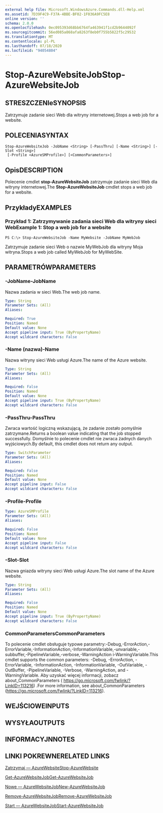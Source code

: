 ```yaml
---
external help file: Microsoft.WindowsAzure.Commands.dll-Help.xml
ms.assetid: 7D39F4C9-F37A-4BBE-BF02-1F036A9FC5E8
online version: ''
schema: 2.0.0
ms.openlocfilehash: 0ec095393d68bb6764fa463941f1cd2b9644092f
ms.sourcegitcommit: 56ed085a868afa8263f8eb0f755b5822f5c29532
ms.translationtype: MT
ms.contentlocale: pl-PL
ms.lasthandoff: 07/18/2020
ms.locfileid: "94054804"
---
```

# <span data-ttu-id="316f0-101">Stop-AzureWebsiteJob</span><span class="sxs-lookup"><span data-stu-id="316f0-101">Stop-AzureWebsiteJob</span></span>

## <span data-ttu-id="316f0-102">STRESZCZENIe</span><span class="sxs-lookup"><span data-stu-id="316f0-102">SYNOPSIS</span></span>
<span data-ttu-id="316f0-103">Zatrzymuje zadanie sieci Web dla witryny internetowej.</span><span class="sxs-lookup"><span data-stu-id="316f0-103">Stops a web job for a website.</span></span>

## <span data-ttu-id="316f0-104">POLECENIA</span><span class="sxs-lookup"><span data-stu-id="316f0-104">SYNTAX</span></span>

```
Stop-AzureWebsiteJob -JobName <String> [-PassThru] [-Name <String>] [-Slot <String>]
 [-Profile <AzureSMProfile>] [<CommonParameters>]
```

## <span data-ttu-id="316f0-105">Opis</span><span class="sxs-lookup"><span data-stu-id="316f0-105">DESCRIPTION</span></span>
<span data-ttu-id="316f0-106">Polecenie cmdlet **stop-AzureWebsiteJob** zatrzymuje zadanie sieci Web dla witryny internetowej.</span><span class="sxs-lookup"><span data-stu-id="316f0-106">The **Stop-AzureWebsiteJob** cmdlet stops a web job for a website.</span></span>

## <span data-ttu-id="316f0-107">Przykłady</span><span class="sxs-lookup"><span data-stu-id="316f0-107">EXAMPLES</span></span>

### <span data-ttu-id="316f0-108">Przykład 1: Zatrzymywanie zadania sieci Web dla witryny sieci Web</span><span class="sxs-lookup"><span data-stu-id="316f0-108">Example 1: Stop a web job for a website</span></span>
```
PS C:\> Stop-AzureWebsiteJob -Name MyWebsite -JobName MyWebJob
```

<span data-ttu-id="316f0-109">Zatrzymuje zadanie sieci Web o nazwie MyWebJob dla witryny Moja witryna.</span><span class="sxs-lookup"><span data-stu-id="316f0-109">Stops a web job called MyWebJob for MyWebSite.</span></span>

## <span data-ttu-id="316f0-110">PARAMETRÓW</span><span class="sxs-lookup"><span data-stu-id="316f0-110">PARAMETERS</span></span>

### <span data-ttu-id="316f0-111">-JobName</span><span class="sxs-lookup"><span data-stu-id="316f0-111">-JobName</span></span>
<span data-ttu-id="316f0-112">Nazwa zadania w sieci Web.</span><span class="sxs-lookup"><span data-stu-id="316f0-112">The web job name.</span></span>

```yaml
Type: String
Parameter Sets: (All)
Aliases: 

Required: True
Position: Named
Default value: None
Accept pipeline input: True (ByPropertyName)
Accept wildcard characters: False
```

### <span data-ttu-id="316f0-113">-Name (nazwa)</span><span class="sxs-lookup"><span data-stu-id="316f0-113">-Name</span></span>
<span data-ttu-id="316f0-114">Nazwa witryny sieci Web usługi Azure.</span><span class="sxs-lookup"><span data-stu-id="316f0-114">The name of the Azure website.</span></span>

```yaml
Type: String
Parameter Sets: (All)
Aliases: 

Required: False
Position: Named
Default value: None
Accept pipeline input: True (ByPropertyName)
Accept wildcard characters: False
```

### <span data-ttu-id="316f0-115">-PassThru</span><span class="sxs-lookup"><span data-stu-id="316f0-115">-PassThru</span></span>
<span data-ttu-id="316f0-116">Zwraca wartość logiczną wskazującą, że zadanie zostało pomyślnie zatrzymane.</span><span class="sxs-lookup"><span data-stu-id="316f0-116">Returns a boolean value indicating that the job stopped successfully.</span></span>
<span data-ttu-id="316f0-117">Domyślnie to polecenie cmdlet nie zwraca żadnych danych wyjściowych.</span><span class="sxs-lookup"><span data-stu-id="316f0-117">By default, this cmdlet does not return any output.</span></span>

```yaml
Type: SwitchParameter
Parameter Sets: (All)
Aliases: 

Required: False
Position: Named
Default value: None
Accept pipeline input: False
Accept wildcard characters: False
```

### <span data-ttu-id="316f0-118">-Profile</span><span class="sxs-lookup"><span data-stu-id="316f0-118">-Profile</span></span>
```yaml
Type: AzureSMProfile
Parameter Sets: (All)
Aliases: 

Required: False
Position: Named
Default value: None
Accept pipeline input: False
Accept wildcard characters: False
```

### <span data-ttu-id="316f0-119">-Slot</span><span class="sxs-lookup"><span data-stu-id="316f0-119">-Slot</span></span>
<span data-ttu-id="316f0-120">Nazwa gniazda witryny sieci Web usługi Azure.</span><span class="sxs-lookup"><span data-stu-id="316f0-120">The slot name of the Azure website.</span></span>

```yaml
Type: String
Parameter Sets: (All)
Aliases: 

Required: False
Position: Named
Default value: None
Accept pipeline input: True (ByPropertyName)
Accept wildcard characters: False
```

### <span data-ttu-id="316f0-121">CommonParameters</span><span class="sxs-lookup"><span data-stu-id="316f0-121">CommonParameters</span></span>
<span data-ttu-id="316f0-122">To polecenie cmdlet obsługuje typowe parametry:-Debug,-ErrorAction,-ErrorVariable,-InformationAction,-InformationVariable,-unvariable,-subbuffer,-PipelineVariable,-verbose,-WarningAction i-WarningVariable.</span><span class="sxs-lookup"><span data-stu-id="316f0-122">This cmdlet supports the common parameters: -Debug, -ErrorAction, -ErrorVariable, -InformationAction, -InformationVariable, -OutVariable, -OutBuffer, -PipelineVariable, -Verbose, -WarningAction, and -WarningVariable.</span></span> <span data-ttu-id="316f0-123">Aby uzyskać więcej informacji, zobacz about_CommonParameters ( https://go.microsoft.com/fwlink/?LinkID=113216) .</span><span class="sxs-lookup"><span data-stu-id="316f0-123">For more information, see about_CommonParameters (https://go.microsoft.com/fwlink/?LinkID=113216).</span></span>

## <span data-ttu-id="316f0-124">WEJŚCIOWE</span><span class="sxs-lookup"><span data-stu-id="316f0-124">INPUTS</span></span>

## <span data-ttu-id="316f0-125">WYSYŁA</span><span class="sxs-lookup"><span data-stu-id="316f0-125">OUTPUTS</span></span>

## <span data-ttu-id="316f0-126">INFORMACYJN</span><span class="sxs-lookup"><span data-stu-id="316f0-126">NOTES</span></span>

## <span data-ttu-id="316f0-127">LINKI POKREWNE</span><span class="sxs-lookup"><span data-stu-id="316f0-127">RELATED LINKS</span></span>

[<span data-ttu-id="316f0-128">Zatrzymaj — AzureWebsite</span><span class="sxs-lookup"><span data-stu-id="316f0-128">Stop-AzureWebsite</span></span>](./Stop-AzureWebsite.md)

[<span data-ttu-id="316f0-129">Get-AzureWebsiteJob</span><span class="sxs-lookup"><span data-stu-id="316f0-129">Get-AzureWebsiteJob</span></span>](./Get-AzureWebsiteJob.md)

[<span data-ttu-id="316f0-130">Nowe — AzureWebsiteJob</span><span class="sxs-lookup"><span data-stu-id="316f0-130">New-AzureWebsiteJob</span></span>](./New-AzureWebsiteJob.md)

[<span data-ttu-id="316f0-131">Remove-AzureWebsiteJob</span><span class="sxs-lookup"><span data-stu-id="316f0-131">Remove-AzureWebsiteJob</span></span>](./Remove-AzureWebsiteJob.md)

[<span data-ttu-id="316f0-132">Start — AzureWebsiteJob</span><span class="sxs-lookup"><span data-stu-id="316f0-132">Start-AzureWebsiteJob</span></span>](./Start-AzureWebsiteJob.md)


